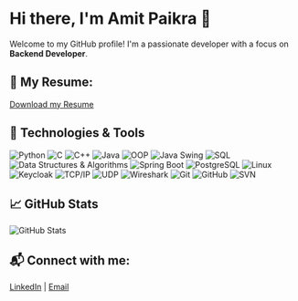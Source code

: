 <!--
**amitpaikra/amitpaikra** is a ✨ _special_ ✨ repository because its `README.md` (this file) appears on your GitHub profile.

Here are some ideas to get you started:

- 🔭 I’m currently working on ...
- 🌱 I’m currently learning ...
- 👯 I’m looking to collaborate on ...
- 🤔 I’m looking for help with ...
- 💬 Ask me about ...
- 📫 How to reach me: ...
- 😄 Pronouns: ...
- ⚡ Fun fact: ...
-->

# Hi there, I'm Amit Paikra 👋
Welcome to my GitHub profile! I'm a passionate developer with a focus on **Backend Developer**.

## 📄 My Resume:
[Download my Resume](https://github.com/yourusername/yourrepository/blob/main/resume.pdf)

## 🔧 Technologies & Tools

![Python](https://img.shields.io/badge/Python-3.9-blue?logo=python)
![C](https://img.shields.io/badge/C-99-darkgreen?logo=c)
![C++](https://img.shields.io/badge/C%2B%2B-11-blue?logo=cplusplus)
![Java](https://img.shields.io/badge/Java-16-red?logo=java)
![OOP](https://img.shields.io/badge/OOP-Concepts-blue?logo=java)
![Java Swing](https://img.shields.io/badge/Java%20Swing-1.0-orange?logo=java)
![SQL](https://img.shields.io/badge/SQL-lightblue?logo=mysql)
![Data Structures & Algorithms](https://img.shields.io/badge/DSA-blue?logo=github)
![Spring Boot](https://img.shields.io/badge/Spring%20Boot-2.5-green?logo=springboot)
![PostgreSQL](https://img.shields.io/badge/PostgreSQL-13-blue?logo=postgresql)
![Linux](https://img.shields.io/badge/Linux-5.4-yellow?logo=linux)
![Keycloak](https://img.shields.io/badge/Keycloak-12-blue?logo=keycloak)
![TCP/IP](https://img.shields.io/badge/TCP%2FIP-IPv4-yellowgreen?logo=internet-explorer)
![UDP](https://img.shields.io/badge/UDP-green?logo=internet-explorer)
![Wireshark](https://img.shields.io/badge/Wireshark-3.0-blue?logo=wireshark)
![Git](https://img.shields.io/badge/Git-2.34-red?logo=git)
![GitHub](https://img.shields.io/badge/GitHub-lightgrey?logo=github)
![SVN](https://img.shields.io/badge/SVN-1.14-lightblue?logo=apache)


## 📈 GitHub Stats
![GitHub Stats](https://github-readme-stats.vercel.app/api?username=amitpaikra&show_icons=true&count_private=true&hide=prs&theme=dark)

<!--
## 🔥 Pinned Repositories
- [Awesome ML Projects](https://github.com/johnDoe/awesome-ml-projects)
- [Personal Portfolio](https://github.com/johnDoe/portfolio)
-->
## 📬 Connect with me:
[LinkedIn](https://www.linkedin.com/in/amitpaikra) | [Email](mailto:myMail@gmail.com) 
